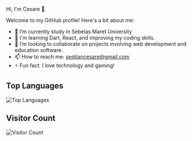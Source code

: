 Hi, I'm Cesare 👋

Welcome to my GitHub profile! Here's a bit about me:

- 🔭 I’m currently study in Sebelas Maret University
- 🌱 I'm learning Dart, React, and improving my coding skills.
- 👯 I’m looking to collaborate on projects involving web development and education software.
- 📫 How to reach me: septiancesare@gmail.com
- ⚡ Fun fact: I love technology and gaming!


## Top Languages

![Top Languages](https://github-readme-stats.vercel.app/api/top-langs/?username=Septiancesare&langs_count=8&layout=compact&theme=radical)


## Visitor Count

![Visitor Count](https://profile-counter.glitch.me/Septiancesare/count.svg)